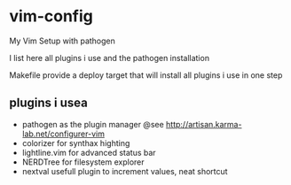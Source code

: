 # vim-config
My Vim Setup with pathogen

I list here all plugins i use and the pathogen installation

Makefile provide a deploy target that will install all plugins i use in one 
step

## plugins i usea
  * pathogen as the plugin manager @see http://artisan.karma-lab.net/configurer-vim
  * colorizer for synthax highting 
  * lightline.vim for advanced status bar
  * NERDTree for filesystem explorer
  * nextval usefull plugin to increment values, neat shortcut

